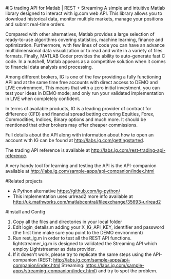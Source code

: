 #IG trading API for Matlab | REST + Streaming
A simple and intuitive Matlab library designed to interact with ig.com web API. This library allows you to download historical data, monitor multiple markets, manage your positions and submit real-time orders. 

Compared with other alternatives, Matlab provides a large selection of ready-to-use algorithms covering statistics, machine learning, finance and optimization. Furthermore, with few lines of code you can have an advance multidimensional data visualization or to read and write in a variety of files formats. Finally, MATLAB Coder provides the ability to auto-generate fast C code. In a nutshell, Matlab appears as a competitive solution when it comes to financial data analysis and processing.

Among different brokers, IG is one of the few providing a fully functioning API and at the same time free accounts with direct access to DEMO and LIVE environment. This means that with a zero initial investment, you can test your ideas in DEMO mode; and only run your validated implementation in LIVE when completely confident.

In terms of available products, IG is a leading provider of contract for difference (CFD) and financial spread betting covering Equities, Forex, Commodities, Indices, Binary options and much more. It should be mentioned that other brokers may offer cheaper commissions.

Full details about the API along with information about how to open an account with IG can be found at http://labs.ig.com/gettingstarted.

The trading API reference is available at http://labs.ig.com/rest-trading-api-reference.

A very handy tool for learning and testing the API is the API-companion available at http://labs.ig.com/sample-apps/api-companion/index.html 

#Related projects
- A Python alternative https://github.com/ig-python/
- This implementation uses urlread2 more info available at http://uk.mathworks.com/matlabcentral/fileexchange/35693-urlread2

#Install and Config
1. Copy all the files and directories in your local folder
2. Edit login_details.m adding your X_IG_API_KEY, identifier and password (the first time make sure you point to the DEMO environment)
3. Run rest_ig.m in order to test all the REST API functions. lightstreamer_ig.m is designed to validated the Streaming API which employ Lightstreamer as data provider.
4. If it doesn't work, please try to replicate the same steps using the API-companion (REST: http://labs.ig.com/sample-apps/api-companion/index.html Streaming: https://labs.ig.com/sample-apps/streaming-companion/index.html) and try to spot the problem.
